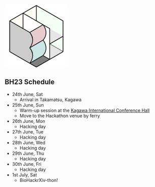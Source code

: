 <img src="./images/bh23-logo.png" width="200">

## BH23 Schedule

- 24th June, Sat
  - Arrival in Takamatsu, Kagawa
- 25th June, Sun
  - Warm-up session at the [Kagawa International Conference Hall](https://goo.gl/maps/FsFJxqnD2y2ujxPw5)
  - Move to the Hackathon venue by ferry
- 26th June, Mon
  - Hacking day
- 27th June, Tue
  - Hacking day
- 28th June, Wed
  - Hacking day
- 29th June, Thu
  - Hacking day
- 30th June, Fri
  - Hacking day
- 1st July, Sat
  - BioHackrXiv-thon! 
